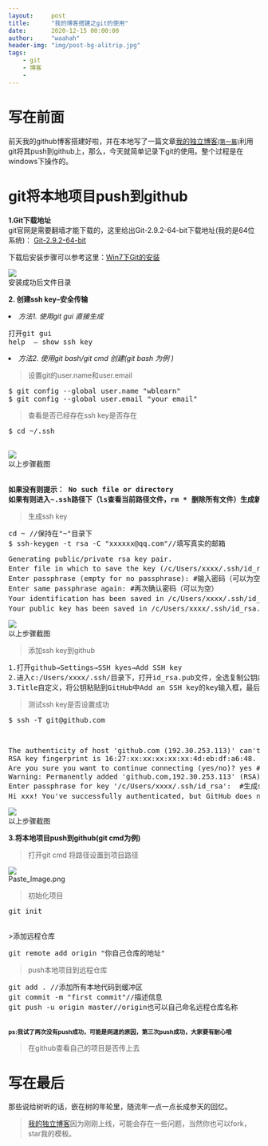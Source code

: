 ```yaml
---
layout:     post
title:      "我的博客搭建之git的使用"
date:       2020-12-15 00:00:00
author:     "waahah"
header-img: "img/post-bg-alitrip.jpg"
tags:
    - git
    - 博客
    - 
---
```


<div data-note-content class="show-content">
          <h1>写在前面</h1>
<p>前天我的github博客搭建好啦，并在本地写了一篇文章<a href="http://waahah.github.io/2020/12/23/one/" target="_blank">我的独立博客<small>(第一篇)</small></a>利用git将其push到github上，那么，今天就简单记录下git的使用。整个过程是在windows下操作的。</p>
<h1>git将本地项目push到github</h1>
<p><strong>1.Git下载地址</strong><br>git官网是需要翻墙才能下载的，这里给出Git-2.9.2-64-bit下载地址(我的是64位系统)： <a href="http://download.csdn.net/download/gaoshangwin/9578050" target="_blank">Git-2.9.2-64-bit</a></p>
<p>下载后安装步骤可以参考这里：<a href="http://blog.csdn.net/wudalang_gd/article/details/53860563" target="_blank">Win7下Git的安装</a></p>
<div class="image-package">
<img src="http://upload-images.jianshu.io/upload_images/2556999-0cccec3bad61f034.png?imageMogr2/auto-orient/strip%7CimageView2/2/w/1240" data-original-src="http://upload-images.jianshu.io/upload_images/2556999-0cccec3bad61f034.png?imageMogr2/auto-orient/strip%7CimageView2/2"><br><div class="image-caption">安装成功后文件目录</div>
</div>
<p><strong>2. 创建ssh key–安全传输</strong></p>
<p></p><li>
<em>方法1. 使用git gui 直接生成</em>
<pre>打开git gui<br>help  – show ssh key</pre>

<p></p>
</li><li>
<em>方法2. 使用git bash/git cmd 创建(git bash 为例 )</em>
<blockquote><p>设置git的user.name和user.email</p></blockquote>
<pre>$ git config --global user.name "wblearn"<br>$ git config --global user.email "your email"</pre>

<blockquote><p>查看是否已经存在ssh key是否存在</p></blockquote>
<pre>$ cd ~/.ssh</pre>
<br><div class="image-package">
<img src="http://upload-images.jianshu.io/upload_images/2556999-463b8867c3907ef7.png?imageMogr2/auto-orient/strip%7CimageView2/2/w/1240" data-original-src="http://upload-images.jianshu.io/upload_images/2556999-463b8867c3907ef7.png?imageMogr2/auto-orient/strip%7CimageView2/2"><br><div class="image-caption">以上步骤截图</div>
</div>
<br><pre><strong>如果没有则提示： No such file or directory<br>如果有则进入~.ssh路径下（ls查看当前路径文件，rm * 删除所有文件）生成新的ssh key</strong></pre>

<blockquote><p>生成ssh key</p></blockquote>
<pre>cd ~ //保持在"~"目录下<br>$ ssh-keygen -t rsa -C "xxxxxx@qq.com"//填写真实的邮箱</pre>

<pre>Generating public/private rsa key pair.<br>Enter file in which to save the key (/c/Users/xxxx/.ssh/id_rsa): #不填直接回车<br>Enter passphrase (empty for no passphrase): #输入密码（可以为空）<br>Enter same passphrase again: #再次确认密码（可以为空）<br>Your identification has been saved in /c/Users/xxxx/.ssh/id_rsa. #生成的密钥<br>Your public key has been saved in /c/Users/xxxx/.ssh/id_rsa.pub. #生成的公钥</pre>


<div class="image-package">
<img src="http://upload-images.jianshu.io/upload_images/2556999-63e1cdae6971a986.png?imageMogr2/auto-orient/strip%7CimageView2/2/w/1240" data-original-src="http://upload-images.jianshu.io/upload_images/2556999-63e1cdae6971a986.png?imageMogr2/auto-orient/strip%7CimageView2/2"><br><div class="image-caption">以上步骤截图</div>
</div>
<blockquote><p>添加ssh key到github</p></blockquote>
<pre>1.打开github→Settings→SSH kyes→Add SSH key<br>2.进入c:/Users/xxxx/.ssh/目录下，打开id_rsa.pub文件，全选复制公钥内容<br>3.Title自定义，将公钥粘贴到GitHub中Add an SSH key的key输入框，最后”Add Key”</pre>

<blockquote><p>测试ssh key是否设置成功</p></blockquote>
<pre>$ ssh -T git@github.com</pre>
<br><pre>The authenticity of host 'github.com (192.30.253.113)' can't be established.<br>RSA key fingerprint is 16:27:xx:xx:xx:xx:xx:4d:eb:df:a6:48.<br>Are you sure you want to continue connecting (yes/no)? yes #确认你是否继续联系，输入yes<br>Warning: Permanently added 'github.com,192.30.253.113' (RSA) to the list of known hosts.<br>Enter passphrase for key '/c/Users/xxxx/.ssh/id_rsa':  #生成ssh kye是密码为空则无此项，若设置有密码则有此项且，输入生成ssh key时设置的密码即可。<br>Hi xxx! You've successfully authenticated, but GitHub does not provide shell access. #出现词句话，说明设置成功。</pre>

<div class="image-package">
<img src="http://upload-images.jianshu.io/upload_images/2556999-30eae475b1f1261b.png?imageMogr2/auto-orient/strip%7CimageView2/2/w/1240" data-original-src="http://upload-images.jianshu.io/upload_images/2556999-30eae475b1f1261b.png?imageMogr2/auto-orient/strip%7CimageView2/2"><br><div class="image-caption">以上步骤截图</div>
</div>
<p><strong>3.将本地项目push到github(git cmd为例)</strong></p>
<blockquote><p>打开git cmd 将路径设置到项目路径</p></blockquote>
<div class="image-package">
<img src="http://upload-images.jianshu.io/upload_images/2556999-eb9a5fed94534c03.png?imageMogr2/auto-orient/strip%7CimageView2/2/w/1240" data-original-src="http://upload-images.jianshu.io/upload_images/2556999-eb9a5fed94534c03.png?imageMogr2/auto-orient/strip%7CimageView2/2"><br><div class="image-caption">Paste_Image.png</div>
</div>
<blockquote><p>初始化项目</p></blockquote>
<pre>git init</pre>
<br>&gt;添加远程仓库<br><pre>git remote add origin "你自己仓库的地址"</pre>

<blockquote><p>push本地项目到远程仓库</p></blockquote>
<p></p>
<pre>git add . //添加所有本地代码到缓冲区<br>git commit -m "first commit"//描述信息<br>git push -u origin master//origin也可以自己命名远程仓库名称</pre>
<br><strong><small>ps:我试了两次没有push成功，可能是网速的原因，第三次push成功，大家要有耐心哦</small></strong><br/>
<blockquote><p>在github查看自己的项目是否传上去 </p></blockquote>

<h1>写在最后</h1>
<p>那些说给树听的话，嵌在树的年轮里，随流年一点一点长成参天的回忆。</p>
<blockquote><p><a href="http://waahah.github.io/" target="_blank">我的独立博客</a>因为刚刚上线，可能会存在一些问题，当然你也可以fork，star我的模板。</p></blockquote>
</li>
        </div>
